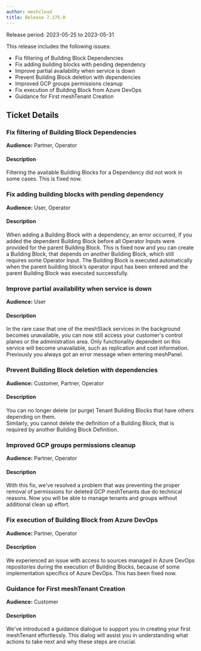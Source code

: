 ```yaml
---
author: meshcloud
title: Release 7.175.0
---
```


Release period: 2023-05-25 to 2023-05-31

This release includes the following issues:
* Fix filtering of Building Block Dependencies
* Fix adding building blocks with pending dependency
* Improve partial availability when service is down
* Prevent Building Block deletion with dependencies
* Improved GCP groups permissions cleanup
* Fix execution of Building Block from Azure DevOps
* Guidance for First meshTenant Creation
<!--truncate-->

## Ticket Details
### Fix filtering of Building Block Dependencies
**Audience:** Partner, Operator


#### Description
Filtering the available Building Blocks for a Dependency did not work in some cases. This is fixed now.

### Fix adding building blocks with pending dependency
**Audience:** User, Operator


#### Description
When adding a Building Block with a dependency, an error occurred, if you added the dependent Building Block
before all Operator Inputs were provided for the parent Building Block. This is fixed now and you can create
a Building Block, that depends on another Building Block, which still requires some Operator Input.
The Building Block is executed automatically when the parent building block’s operator input has been entered 
and the parent Building Block was executed successfully.

### Improve partial availability when service is down
**Audience:** User


#### Description
In the rare case that one of the meshStack services in the background becomes unavailable, you can now still access your customer's control planes or the administration area. Only functionality dependent on this service will become unavailable, such as replication and cost information. Previously you always got an error message when entering meshPanel.

### Prevent Building Block deletion with dependencies
**Audience:** Customer, Partner, Operator


#### Description
You can no longer delete (or purge) Tenant Building Blocks that have others depending on them.  
Similarly, you cannot delete the definition of a Building Block, that is required by another
Building Block Definition.

### Improved GCP groups permissions cleanup
**Audience:** Partner, Operator


#### Description
With this fix, we've resolved a problem that was preventing the proper removal of permissions 
for deleted GCP meshTenants due do technical reasons. Now you will be able to manage tenants and groups 
without additional clean up effort.

### Fix execution of Building Block from Azure DevOps
**Audience:** Partner, Operator


#### Description
We experienced an issue with access to sources managed in Azure DevOps repositories
during the execution of Building Blocks, because of some implementation specifics of
Azure DevOps. This has been fixed now.

### Guidance for First meshTenant Creation
**Audience:** Customer


#### Description
We've introduced a guidance dialogue to support you in creating your first meshTenant 
effortlessly. This dialog will assist you in understanding what actions to take next 
and why these steps are crucial.

